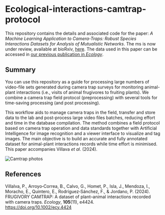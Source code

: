 # Ecological-interactions-camtrap-protocol
This repository contains the details and associated code for the paper: _A Machine Learning Application to Camera-Traps: Robust Species Interactions Datasets for Analysis of Mutualistic Networks_. The ms is now under review, available at bioRxiv, [here](https://doi.org/10.1101/2025.03.01.640990). 
The data used in this paper can be accessed in [our previous publication in _Ecology_](https://doi.org/10.1002/ecy.4424).

## Summary
You can use this repository as a guide for processing large numbers of video-file sets generated during camera trap surveys for monitoring animal-plant interactions (i.e., visits of animal frugivores to fruiting plants). We combine a camera trap field protocol (preprocessing) with several tools for time-saving processing (and post processing). 

This workflow aids to manage camera traps in the field, transfer and store data to the lab and post-process large video files batches, reducing effort and time in the database compilation. The method combines a field protocol based on camera trap operation and data standards together with Artificial Intelligence for image recognition and a viewer interface to visualize and tag images. The main objective is to build an accurate and fully annotated dataset for animal-plant interactions records while time effort is minimised. This paper accompanies Villava _et al_. (2024).

![Camtrap photos](images/image1.png)

## References
Villalva, P., Arroyo‐Correa, B., Calvo, G., Homet, P., Isla, J., Mendoza, I., Moracho, E., Quintero, E., Rodríguez‐Sánchez, F., & Jordano, P. (2024). FRUGIVORY CAMTRAP: A dataset of plant–animal interactions recorded with camera traps. _Ecology_, **105**(11), e4424. https://doi.org/10.1002/ecy.4424
